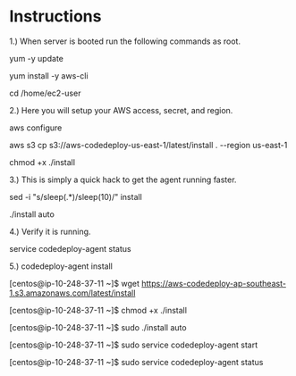 Instructions
============
1.) When server is booted run the following commands as root.

yum -y update

yum install -y aws-cli

cd /home/ec2-user

2.) Here you will setup your AWS access, secret, and region.

aws configure 

aws s3 cp s3://aws-codedeploy-us-east-1/latest/install . --region us-east-1

chmod +x ./install

3.) This is simply a quick hack to get the agent running faster.

sed -i "s/sleep(.*)/sleep(10)/" install 

./install auto

4.) Verify it is running.

service codedeploy-agent status 

5.) codedeploy-agent install

[centos@ip-10-248-37-11 ~]$ wget https://aws-codedeploy-ap-southeast-1.s3.amazonaws.com/latest/install

[centos@ip-10-248-37-11 ~]$ chmod +x ./install

[centos@ip-10-248-37-11 ~]$ sudo ./install auto

[centos@ip-10-248-37-11 ~]$ sudo service codedeploy-agent start

[centos@ip-10-248-37-11 ~]$ sudo service codedeploy-agent status

